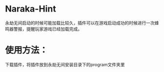 # Naraka-Hint
永劫无间启动的时候可能加载比较久，插件可以在游戏启动成功的时候进行一次蜂鸣器警报，提醒玩家游戏已经加载完成。

# 使用方法：
下载插件，将插件放到永劫无间安装目录下的program文件夹里
